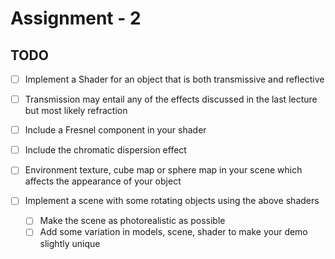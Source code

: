 # Assignment - 2

## TODO
- [ ] Implement a Shader for an object that is both transmissive and reflective
 - [ ] Transmission may entail any of the effects discussed in the last lecture but most likely refraction
 - [ ] Include a Fresnel component in your shader
 - [ ] Include the chromatic dispersion effect 
 - [ ] Environment texture, cube map or sphere map in your scene which affects the appearance of your object

- [ ] Implement a scene with some rotating objects using the above shaders
  - [ ] Make the scene as photorealistic as possible
  - [ ] Add some variation in models, scene, shader to make your demo slightly unique
